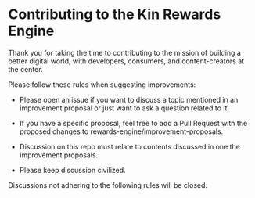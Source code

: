 # Contributing to the Kin Rewards Engine

Thank you for taking the time to contributing to the mission of building a better digital world, with developers, consumers, and content-creators at the center.

Please follow these rules when suggesting improvements:

- Please open an issue if you want to discuss a topic mentioned in an improvement proposal
or just want to ask a question related to it.

- If you have a specific proposal, feel free to add a Pull Request with the
proposed changes to rewards-engine/improvement-proposals.

- Discussion on this repo must relate to contents discussed in one the improvement proposals.

- Please keep discussion civilized.

Discussions not adhering to the following rules will be closed.

